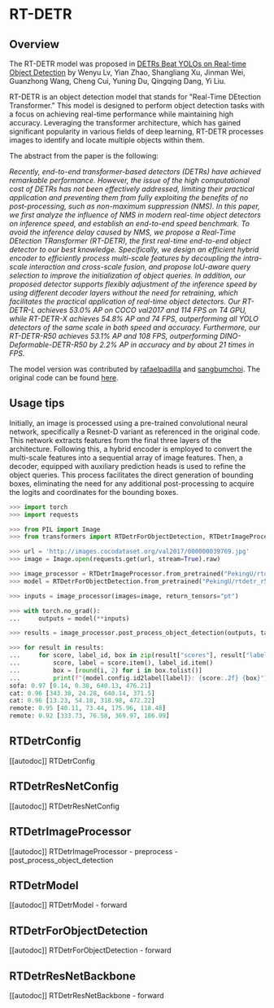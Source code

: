 <!--Copyright 2024 The HuggingFace Team. All rights reserved.

Licensed under the Apache License, Version 2.0 (the "License"); you may not use this file except in compliance with
the License. You may obtain a copy of the License at

http://www.apache.org/licenses/LICENSE-2.0

Unless required by applicable law or agreed to in writing, software distributed under the License is distributed on
an "AS IS" BASIS, WITHOUT WARRANTIES OR CONDITIONS OF ANY KIND, either express or implied. See the License for the
specific language governing permissions and limitations under the License.

⚠️ Note that this file is in Markdown but contain specific syntax for our doc-builder (similar to MDX) that may not be
rendered properly in your Markdown viewer.

-->

# RT-DETR

## Overview


The RT-DETR model was proposed in [DETRs Beat YOLOs on Real-time Object Detection](https://arxiv.org/abs/2304.08069) by Wenyu Lv, Yian Zhao, Shangliang Xu, Jinman Wei, Guanzhong Wang, Cheng Cui, Yuning Du, Qingqing Dang, Yi Liu.

RT-DETR is an object detection model that stands for "Real-Time DEtection Transformer." This model is designed to perform object detection tasks with a focus on achieving real-time performance while maintaining high accuracy. Leveraging the transformer architecture, which has gained significant popularity in various fields of deep learning, RT-DETR processes images to identify and locate multiple objects within them.

The abstract from the paper is the following:

*Recently, end-to-end transformer-based detectors (DETRs) have achieved remarkable performance. However, the issue of the high computational cost of DETRs has not been effectively addressed, limiting their practical application and preventing them from fully exploiting the benefits of no post-processing, such as non-maximum suppression (NMS). In this paper, we first analyze the influence of NMS in modern real-time object detectors on inference speed, and establish an end-to-end speed benchmark. To avoid the inference delay caused by NMS, we propose a Real-Time DEtection TRansformer (RT-DETR), the first real-time end-to-end object detector to our best knowledge. Specifically, we design an efficient hybrid encoder to efficiently process multi-scale features by decoupling the intra-scale interaction and cross-scale fusion, and propose IoU-aware query selection to improve the initialization of object queries. In addition, our proposed detector supports flexibly adjustment of the inference speed by using different decoder layers without the need for retraining, which facilitates the practical application of real-time object detectors. Our RT-DETR-L achieves 53.0% AP on COCO val2017 and 114 FPS on T4 GPU, while RT-DETR-X achieves 54.8% AP and 74 FPS, outperforming all YOLO detectors of the same scale in both speed and accuracy. Furthermore, our RT-DETR-R50 achieves 53.1% AP and 108 FPS, outperforming DINO-Deformable-DETR-R50 by 2.2% AP in accuracy and by about 21 times in FPS.*

The model version was contributed by [rafaelpadilla](https://huggingface.co/rafaelpadilla) and [sangbumchoi](https://github.com/SangbumChoi). The original code can be found [here](https://github.com/lyuwenyu/RT-DETR/).


## Usage tips

Initially, an image is processed using a pre-trained convolutional neural network, specifically a Resnet-D variant as referenced in the original code. This network extracts features from the final three layers of the architecture. Following this, a hybrid encoder is employed to convert the multi-scale features into a sequential array of image features. Then, a decoder, equipped with auxiliary prediction heads is used to refine the object queries. This process facilitates the direct generation of bounding boxes, eliminating the need for any additional post-processing to acquire the logits and coordinates for the bounding boxes.

```py
>>> import torch
>>> import requests

>>> from PIL import Image
>>> from transformers import RTDetrForObjectDetection, RTDetrImageProcessor

>>> url = 'http://images.cocodataset.org/val2017/000000039769.jpg' 
>>> image = Image.open(requests.get(url, stream=True).raw)

>>> image_processor = RTDetrImageProcessor.from_pretrained("PekingU/rtdetr_r50vd")
>>> model = RTDetrForObjectDetection.from_pretrained("PekingU/rtdetr_r50vd")

>>> inputs = image_processor(images=image, return_tensors="pt")

>>> with torch.no_grad():
...     outputs = model(**inputs)

>>> results = image_processor.post_process_object_detection(outputs, target_sizes=torch.tensor([image.size[::-1]]), threshold=0.3)

>>> for result in results:
...     for score, label_id, box in zip(result["scores"], result["labels"], result["boxes"]):
...         score, label = score.item(), label_id.item()
...         box = [round(i, 2) for i in box.tolist()]
...         print(f"{model.config.id2label[label]}: {score:.2f} {box}")
sofa: 0.97 [0.14, 0.38, 640.13, 476.21]
cat: 0.96 [343.38, 24.28, 640.14, 371.5]
cat: 0.96 [13.23, 54.18, 318.98, 472.22]
remote: 0.95 [40.11, 73.44, 175.96, 118.48]
remote: 0.92 [333.73, 76.58, 369.97, 186.99]
```

## RTDetrConfig

[[autodoc]] RTDetrConfig

## RTDetrResNetConfig

[[autodoc]] RTDetrResNetConfig

## RTDetrImageProcessor

[[autodoc]] RTDetrImageProcessor
    - preprocess
    - post_process_object_detection

## RTDetrModel

[[autodoc]] RTDetrModel
    - forward

## RTDetrForObjectDetection

[[autodoc]] RTDetrForObjectDetection
    - forward

## RTDetrResNetBackbone

[[autodoc]] RTDetrResNetBackbone
    - forward
